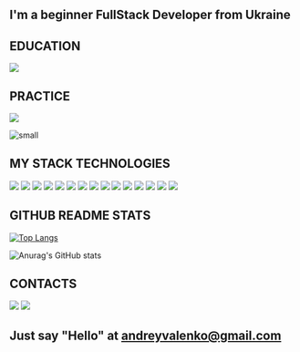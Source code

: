 ## I'm a beginner FullStack Developer from Ukraine


## EDUCATION

<img src="https://img.shields.io/badge/goit-00008B?style=for-the-badge&logo=goit&logoColor=white"/> 


## PRACTICE

<img src="https://img.shields.io/badge/freecodecamp-008000?style=for-the-badge&logo=freecodecamp&logoColor=white"/> 


![small](https://user-images.githubusercontent.com/102794464/217452464-c825d7b5-61e1-42c7-8e6d-c15caa2397fc.svg)


## MY STACK TECHNOLOGIES

<img src="https://img.shields.io/badge/Figma-FF0000?style=for-the-badge&logo=figma&logoColor=white" /> <img src="https://img.shields.io/badge/VSCode-0078D4?style=for-the-badge&logo=visual%20studio%20code&logoColor=white"/>  <img src="https://img.shields.io/badge/sublime_text-%23575757.svg?&style=for-the-badge&logo=sublime-text&logoColor=important"/> <img src="https://img.shields.io/badge/HTML5-E34F26?style=for-the-badge&logo=html5&logoColor=white"/>  <img src="https://img.shields.io/badge/CSS3-1572B6?style=for-the-badge&logo=css3&logoColor=white"/> <img src="https://img.shields.io/badge/JavaScript-323330?style=for-the-badge&logo=javascript&logoColor=F7DF1E"/>
<img src="https://img.shields.io/badge/json-5E5C5C?style=for-the-badge&logo=json&logoColor=white"/> <img src="https://img.shields.io/badge/TypeScript-007ACC?style=for-the-badge&logo=typescript&logoColor=white"/> <img src="https://img.shields.io/badge/prettier-1A2C34?style=for-the-badge&logo=prettier&logoColor=F7BA3E"/>   <img src="https://img.shields.io/badge/GitHub-100000?style=for-the-badge&logo=github&logoColor=white"/>  <img src="https://img.shields.io/badge/GNU%20Bash-4EAA25?style=for-the-badge&logo=GNU%20Bash&logoColor=white"/> <img src="https://img.shields.io/badge/AngularJS-E23237?style=for-the-badge&logo=angularjs&logoColor=white"/> <img src="https://img.shields.io/badge/React-20232A?style=for-the-badge&logo=react&logoColor=61DAFB"/> <img src="https://img.shields.io/badge/Node.js-339933?style=for-the-badge&logo=nodedotjs&logoColor=white"/> <img src="https://img.shields.io/badge/Lodash-3492FF?style=for-the-badge&logo=lodash&logoColor=white"/>


## GITHUB README STATS
[![Top Langs](https://github-readme-stats.vercel.app/api/top-langs/?username=vnko1&layout=compact)](https://github.com/vnko1/github-readme-stats)


![Anurag's GitHub stats](https://github-readme-stats.vercel.app/api?username=vnko1&show_icons=true&theme=tokyonight)

## CONTACTS

<a href='https://www.facebook.com/andrey.valenko'><img src="https://img.shields.io/badge/Facebook-1877F2?style=for-the-badge&logo=facebook&logoColor=white"/></a>
<a href="https://www.linkedin.com/in/andrii-valenko-500a56b6/"><img src="https://img.shields.io/badge/LinkedIn-0077B5?style=for-the-badge&logo=linkedin&logoColor=white"/></a>

## Just say "Hello" at <a href="mailto:andreyvalenko@gmail.com">andreyvalenko@gmail.com</a>
